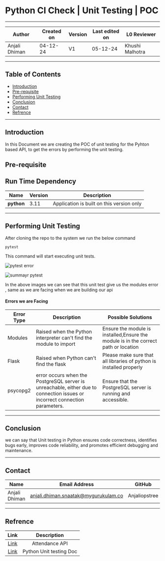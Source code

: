 
# Python CI Check | Unit Testing | POC

---

| **Author** | **Created on** | **Version** | **Last edited on** | **L0 Reviewer** |
|------------|----------------|-------------------|---------------------|----------|
| Anjali Dhiman  | 04-12-24      | V1  | 05-12-24           | Khushi Malhotra |

---

## Table of Contents

- [Introduction](#Introduction)
- [Pre-requisite](#Pre-requisite)
- [Performing Unit Testing](#Performing-Unit-Testing)
- [Conclusion](#Conclusion)
- [Contact](#Contact)
- [Refrence](#Refrence)


---

## Introduction
 In this Document we are creating the POC of unit testing for the Pyhton based API, to get the errors by performing the unit testing.


## Pre-requisite


## Run Time Dependency

| **Name** | **Version** | **Description** |
|------|---------|-------------|
| **python** | 3.11 | Application is built on this version only |


---

## Performing Unit Testing
 After cloning the repo to the system we run the below command 

 ```bash
pytest
 ```
This command will start executing unit tests.


![pytest error](https://github.com/user-attachments/assets/19a32d00-1b65-47b1-8cca-5bf3e80b67df)

![summayr pytest](https://github.com/user-attachments/assets/45e64af8-b80d-4af0-92a9-c33c18437911)

 In the above images we can see that this unit test give us the modules error , same as we are facing when we are building our api


 #### Errors we are Facing

| **Error Type**           | Description | **Possible Solutions**  |
|--------------------------|---------------------------|----------------------|
|Modules| Raised when the Python interpreter can't find the module to import|Ensure the module is installed,Ensure the module is in the correct path or location|
|Flask|Raised when Python can't find the flask|Please make sure that all libraries of python is installed properly|
|psycopg2|error occurs when the PostgreSQL server is unreachable, either due to connection issues or incorrect connection parameters.|Ensure that the PostgreSQL server is running and accessible.|
---

## Conclusion
 we can say that Unit testing in Python ensures code correctness, identifies bugs early, improves code reliability, and promotes efficient debugging and maintenance.

---

 ## Contact

| Name| Email Address      | GitHub | URL |
|-----|--------------------------|----------|---------|
| Anjali Dhiman | anjali.dhiman.snaatak@mygurukulam.co |  Anjaliopstree  |  https://github.com/Anjaliopstree  |
 
 ---

 ## Refrence
  | Link|Description|
  |:---:|:---:|
  |[Link](https://github.com/MyGurukulam-p11/Documentation/tree/main/OT-Microservices/Application/Attendance-API)|Attendance API|
  |[Link](https://github.com/MyGurukulam-p11/Documentation/blob/main/Application-CI-Design/Python-CI-Checks/Unit-Testing/README.md)|Python Unit testing Doc|
